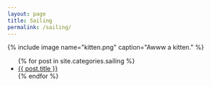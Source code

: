 ```yaml
---
layout: page
title: Sailing
permalink: /sailing/
---
```


{% include image name="kitten.png" caption="Awww a kitten." %}


<ul>
  {% for post in site.categories.sailing %}
    <li>
      <a href="{{ post.url }}">{{ post.title }}</a>
    </li>
  {% endfor %}
</ul>

